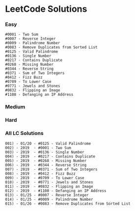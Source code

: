 # LeetCode Solutions

### Easy

    #0001 - Two Sum
    #0007 - Reverse Integer
    #0009 - Palindrome Number
    #0083 - Remove Duplicates from Sorted List
    #0125 - Valid Palindrome
    #0136 - Single Number
    #0217 - Contains Duplicate
    #0268 - Missing Number
    #0344 - Reverse String
    #0371 - Sum of Two Integers
    #0412 - Fizz Buzz
    #0709 - To Lower Case
    #0771 - Jewels and Stones
    #0832 - Flipping an Image
    #1108 - Defanging an IP Address


### Medium


### Hard


### All LC Solutions

    001) - 01/20 - #0125 - Valid Palindrome
    002) - 2019  - #0001 - Two Sum
    003) - 2019  - #0136 - Single Number
    004) - 2019  - #0217 - Contains Duplicate
    005) - 2019  - #0268 - Missing Number
    006) - 2019  - #0344 - Reverse String
    007) - 2019  - #0371 - Sum of Two Integers
    008) - 2019  - #0412 - Fizz Buzz
    009) - 2019  - #0709 - To Lower Case
    010) - 2019  - #0771 - Jewels and Stones
    011) - 2019  - #0832 - Flipping an Image
    012) - 2019  - #1108 - Defanging an IP Address
    013) - 01/25 - #0007 - Reverse Integer
    014) - 01/25 - #0009 - Palindrome Number
    015) - 01/26 - #0083 - Remove Duplicates from Sorted List